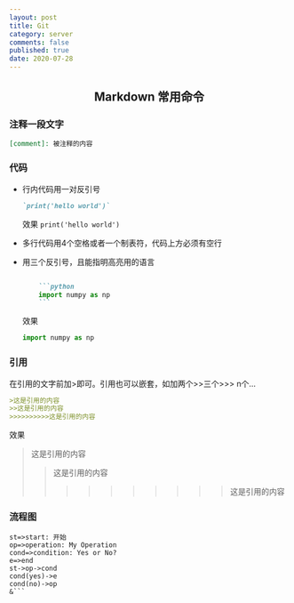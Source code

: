 ```yaml
---
layout: post
title: Git
category: server
comments: false
published: true
date: 2020-07-28
---
```


## <center>Markdown 常用命令</center>

### 注释一段文字

```markdown
[comment]: 被注释的内容
```


### 代码

* 行内代码用一对反引号
  ```markdown
  `print('hello world')`
  ```
  效果
  `print('hello world')`

* 多行代码用4个空格或者一个制表符，代码上方必须有空行

* 用三个反引号，且能指明高亮用的语言

  ```markdown

      ```python
      import numpy as np
      ```
  ```
  效果
  ```python
  import numpy as np
  ```

### 引用

在引用的文字前加>即可。引用也可以嵌套，如加两个>>三个>>>
n个...

```markdown
>这是引用的内容
>>这是引用的内容
>>>>>>>>>>这是引用的内容
```
效果

>这是引用的内容
>>这是引用的内容
>>>>>>>>>>这是引用的内容


### 流程图

```flow
st=>start: 开始
op=>operation: My Operation
cond=>condition: Yes or No?
e=>end
st->op->cond
cond(yes)->e
cond(no)->op
&```